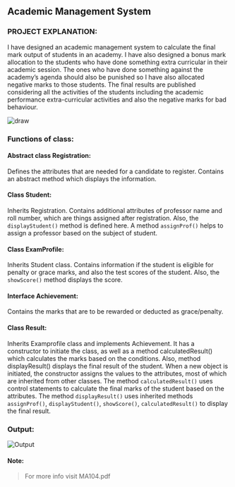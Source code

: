 ## Academic Management System
### PROJECT EXPLANATION:
I have designed an academic management system to calculate the final mark output of students in an academy. I have also designed a bonus mark allocation to the students who have done something extra curricular in their academic session. The ones who have done something against the academy’s agenda should also be punished so I have also allocated negative marks to those students. The final results are published considering all the activities of the students including the academic performance extra-curricular activities and also the negative marks for bad behaviour.

![draw]([[https://user-images.githubusercontent.com/76884959/172964022-504314b0-1c60-4d68-9478-7ed1fde24074.png](https://github.com/Dark-knight-02/JAVA-PROJECT-MA-104-ASSIGNMENT/blob/main/Untitled%20Diagram.drawio.png)](https://github.com/Dark-knight-02/JAVA-PROJECT-MA-104-ASSIGNMENT/blob/main/Untitled%20Diagram.drawio.png))


### Functions of class:
#### Abstract class Registration:
Defines the attributes that are needed for a candidate to register. Contains an abstract method which displays the information.

#### Class Student:
Inherits Registration. Contains additional attributes of professor name and roll number, which are things assigned after registration. Also, the `displayStudent()` method is defined here. A method
`assignProf()` helps to assign a professor based on the subject of student.

#### Class ExamProfile:
Inherits Student class. Contains information if the student is eligible for penalty or grace marks, and
also the test scores of the student. Also, the `showScore()` method displays the score.

#### Interface Achievement:
Contains the marks that are to be rewarded or deducted as grace/penalty.

#### Class Result:
Inherits Examprofile class and implements Achievement. It has a constructor to initiate the class, as well as a method calculatedResult() which calculates the marks based on the conditions. Also, method displayResult() displays the final result of the student.
When a new object is initiated, the constructor assigns the values to the attributes, most of which are inherited from other classes. The method `calculatedResult()` uses control statements to calculate the final marks of the student based on the attributes. The method `displayResult()` uses inherited methods `assignProf()`, `displayStudent()`, `showScore()`, `calculatedResult()` to display the final result.

### Output:
![Output]([[https://user-images.githubusercontent.com/76884959/172964002-3da7f82a-9cd9-4ef4-b0a0-e7e39ca80e03.png](https://github.com/Dark-knight-02/JAVA-PROJECT-MA-104-ASSIGNMENT/blob/main/output.png](https://github.com/Dark-knight-02/JAVA-PROJECT-MA-104-ASSIGNMENT/blob/main/output.png)))


#### Note:
>For more info visit MA104.pdf
